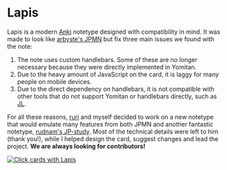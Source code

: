 # Lapis
Lapis is a modern [Anki](https://apps.ankiweb.net/) notetype designed with compatibility in mind. It was made to look like [arbyste's JPMN](https://arbyste.github.io/jp-mining-note-prerelease/) but fix three main issues we found with the note:

1. The note uses custom handlebars. Some of these are no longer necessary because they were directly implemented in Yomitan.
2. Due to the heavy amount of JavaScript on the card, it is laggy for many people on mobile devices.
3. Due to the direct dependency on handlebars, it is not compatible with other tools that do not support Yomitan or handlebars directly, such as [JL](https://github.com/rampaa/JL).

For all these reasons, [ruri](link-to-ruris-github) and myself decided to work on a new notetype that would emulate many features from both JPMN and another fantastic notetype, [rudnam's JP-study](https://github.com/rudnam/JP-study). Most of the technical details were left to him (thank you!), while I helped design the card, suggest changes and lead the project. **We are always looking for contributors!**

[![Click cards with Lapis](https://github.com/donkuri/lapis/raw/main/data/Lapis.png)](https://github.com/donkuri/lapis/raw/main/data/Lapis.mp4)
